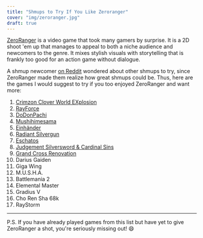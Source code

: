 ```yaml
---
title: "Shmups to Try If You Like Zeroranger"
cover: "img/zeroranger.jpg"
draft: true
---
```


[ZeroRanger](https://store.steampowered.com/app/809020/ZeroRanger/) is a
video game that took many gamers by surprise. It is a 2D shoot 'em up that
manages to appeal to both a niche audience and newcomers to the genre. It
mixes stylish visuals with storytelling that is frankly too good for an
action game without dialogue.

A shmup newcomer [on
Reddit](https://www.reddit.com/r/shmups/comments/tgux9v/zeroranger_one_of_the_best_shmups_ever_made/)
wondered about other shmups to try, since ZeroRanger made them realize how
great shmups could be. Thus, here are the games I would suggest to try if
you too enjoyed ZeroRanger and want more:

1. [Crimzon Clover World
   EXplosion](https://store.steampowered.com/app/1718160/Crimzon_Clover_World_EXplosion/)
1. [RayForce](https://en.wikipedia.org/wiki/RayForce)
1. [DoDonPachi](https://en.wikipedia.org/wiki/DoDonPachi)
1. [Mushihimesama](https://store.steampowered.com/app/377860/Mushihimesama/)
1. [Einhänder](https://en.wikipedia.org/wiki/Einh%C3%A4nder)
1. [Radiant Silvergun](https://www.xbox.com/en-CA/games/store/radiant-silvergun/bx7lxxj4964v)
1. [Eschatos](https://store.steampowered.com/app/378770/ESCHATOS/)
1. [Judgement Silversword & Cardinal Sins](https://store.steampowered.com/app/278510/JUDGEMENT_SILVERSWORD__Resurrection/)
1. [Grand Cross Renovation](https://store.steampowered.com/app/1808900/GRAND_CROSS_ReNOVATION/)
1. Darius Gaiden
1. Giga Wing
1. M.U.S.H.A.
1. Battlemania 2
1. Elemental Master
1. Gradius V
1. Cho Ren Sha 68k
1. RayStorm

---

P.S. If you have already played games from this list but have yet to give
ZeroRanger a shot, you're seriously missing out! :smile:
